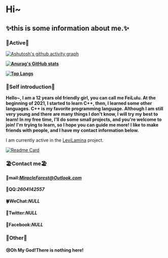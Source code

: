 # Hi~

## ✨this is some information about me.✨

### **🍰Active🍰**

[![Ashutosh's github activity graph](https://github-readme-activity-graph.vercel.app/graph?username=Lovelylavender4&bg_color=fedcee&color=ff00ee&line=ffa8f9&point=fff394&area=true&hide_border=true)](https://github.com/Lovelylavender4)

**[![Anurag's GitHub stats](https://github-readme-stats.vercel.app/api?username=lovelylavender4&count_private=true&show_icons=true)](https://github.com/Lovelylavender4)**

**[![Top Langs](https://github-readme-stats.vercel.app/api/top-langs/?username=Lovelylavender4)](https://github.com/Lovelylavender4)**

### **🌼Self introduction🌼**

**Hello~, I am a 12 years old friendly girl, you can call me FeiLulu. At the beginning of 2021, I started to learn C++, then, I learned some other languages. C++ is my favorite programming language. Although I am still very young and there are many things I don't know, I will try my best to learn! In my free time, I'll do some small projects, and you're welcome to join! I'm trying to learn, so I hope you can guide me more! I like to make friends with people, and I have my contact information below.**

I am currently active in the [LeviLamina](https://github.com/LiteLDev/LeviLamina) project.

[![Readme Card](https://github-readme-stats.vercel.app/api/pin/?username=LiteLDev&repo=LeviLamina)](https://github.com/LiteLDev/LeviLamina)

### **🏖️Contact me🏖️**

#### **🌸mail**:*<MiracleForest@Outlook.com>*

#### **🌴QQ**:*2604142557*

#### **🍀WeChat**:*NULL*

#### **🍄Twitter**:*NULL*

#### **🌟Facebook**:*NULL*

### **🌺Other🌺**

#### 😢**Oh My God!There is nothing here!**
